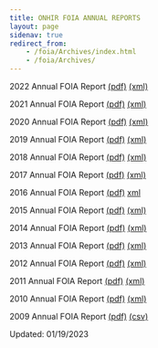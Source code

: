 ```yaml
---
title: ONHIR FOIA ANNUAL REPORTS
layout: page
sidenav: true
redirect_from:
    - /foia/Archives/index.html
    - /foia/Archives/
---
```


2022 Annual FOIA Report [(pdf)]({{site.baseurl}}/assets/documents/foia/archives/FOIA--FY2022-Report.pdf) [(xml)]({{site.baseurl}}/assets/documents/foia/archives/ONHIR-Foia-Annual-2022-Report.xml)

2021 Annual FOIA Report [(pdf)]({{site.baseurl}}/assets/documents/foia/archives/FOIA--FY2021-Report.pdf) [(xml)]({{site.baseurl}}/assets/documents/foia/archives/ONHIR-Foia-Annual-2021-Report.xml)

2020 Annual FOIA Report [(pdf)]({{site.baseurl}}/assets/documents/foia/archives/FOIA--FY2020-Report.pdf) [(xml)]({{site.baseurl}}/assets/documents/foia/archives/ONHIR-Foia-Annual-2020-Report.xml)

2019 Annual FOIA Report [(pdf)]({{site.baseurl}}/assets/documents/foia/archives/FOIA--FY2019-Report.pdf) [(xml)]({{site.baseurl}}/assets/documents/foia/archives/ONHIR-Foia-Annual-2019-Report.xml)

2018 Annual FOIA Report [(pdf)]({{site.baseurl}}/assets/documents/foia/archives/FOIA--FY2018-Report.pdf) [(xml)]({{site.baseurl}}/assets/documents/foia/archives/ONHIR-Foia_Annual-2018-Report.xml)

2017 Annual FOIA Report [(pdf)]({{site.baseurl}}/assets/documents/foia/archives/FOIA--FY2017-Report.pdf) [(xml)]({{site.baseurl}}/assets/documents/foia/archives/ONHIR-Foia-Annual_2017-Report.xml)

2016 Annual FOIA Report [(pdf)]({{site.baseurl}}/assets/documents/foia/archives/FOIA--FY2016-Report.pdf) [xml]({{site.baseurl}}/assets/documents/foia/archives/ONHIR-Foia-Annual-2016-Report.xml)

2015 Annual FOIA Report [(pdf)]({{site.baseurl}}/assets/documents/foia/archives/FOIA--FY2015-Report.pdf) [(xml)]({{site.baseurl}}/assets/documents/foia/archives/ONHIR-Foia-Annual-2015-Report.xml)

2014 Annual FOIA Report [(pdf)]({{site.baseurl}}/assets/documents/foia/archives/FOIA--FY-2014-Report.pdf) [(xml)]({{site.baseurl}}/assets/documents/foia/archives/ONHIR-Foia-Annual-2014-Report.xml)

2013 Annual FOIA Report [(pdf)]({{site.baseurl}}/assets/documents/foia/archives/FOIA--FY-2013-Report.pdf) [(xml)]({{site.baseurl}}/assets/documents/foia/archives/ONHIR-Foia-Annual-2013-Report.xml)

2012 Annual FOIA Report [(pdf)]({{site.baseurl}}/assets/documents/foia/archives/FOIA--FY-2012-Report.pdf) [(xml)]({{site.baseurl}}/assets/documents/foia/archives/ONHIR-Foia-Annual-2012-Report.xml)

2011 Annual FOIA Report [(pdf)]({{site.baseurl}}/assets/documents/foia/archives/FOIA--FY-2011-Report.pdf) [(xml)]({{site.baseurl}}/assets/documents/foia/archives/ONHIR-Foia-Annual-2011-Report.xml)

2010 Annual FOIA Report [(pdf)]({{site.baseurl}}/assets/documents/foia/archives/FOIA--FY-2010-Report.pdf) [(xml)]({{site.baseurl}}/assets/documents/foia/archives/ONHIR-Foia-Annual-2010-Report.xml)

2009 Annual FOIA Report [(pdf)]({{site.baseurl}}/assets/documents/foia/archives/FOIA--FY-2009-Report.pdf) [(csv)]({{site.baseurl}}/assets/documents/foia/archives/FOIA%202009%20Tables.csv)


Updated: 01/19/2023
